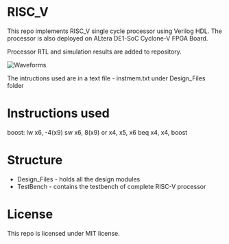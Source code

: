 # RISC_V

This repo implements RISC_V single cycle processor using Verilog HDL. The processor is also deployed on ALtera DE1-SoC Cyclone-V FPGA Board.

Processor RTL and simulation results are added to repository.

![Waveforms](https://github.com/ha007-aman/RISC_V/assets/73087518/5e2f1926-34e1-45e0-97f5-c5eb5b6ee268)

The intructions used are in a text file - instmem.txt under Design_Files folder

# Instructions used

boost: lw x6, -4(x9)
       sw x6, 8(x9)
       or x4, x5, x6
       beq x4, x4, boost

# Structure
- Design_Files - holds all the design modules
- TestBench - contains the testbench of complete RISC-V processor

# License
This repo is licensed under MIT license.
